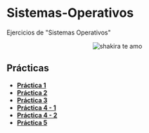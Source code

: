 # Sistemas-Operativos
Ejercicios de "Sistemas Operativos"
<p align="center">
  <img src= "https://i.pinimg.com/736x/61/e7/8b/61e78b38b7ba772166c4927d56dbb27f.jpg" alt = "shakira te amo"/>
</p>

## Prácticas
* [**Práctica 1**](https://github.com/agusrnfr/Sistemas-Operativos/blob/main/Practicas/Practica%201/Practica%201.pdf)
* [**Práctica 2**](https://github.com/agusrnfr/Sistemas-Operativos/blob/main/Practicas/Practica%202/Practica%202.pdf)
* [**Práctica 3**](https://github.com/agusrnfr/Sistemas-Operativos/blob/main/Practicas/Practica%203/Practica%203.pdf)
* [**Práctica 4 - 1**](https://github.com/agusrnfr/Sistemas-Operativos/blob/main/Practicas/Practica%204/Practica%204_1.pdf)
* [**Práctica 4 - 2**](https://github.com/agusrnfr/Sistemas-Operativos/blob/main/Practicas/Practica%204/Practica%204_2.pdf)
* [**Práctica 5**](https://github.com/agusrnfr/Sistemas-Operativos/blob/main/Practicas/Practica%205/Practica%205.pdf)
